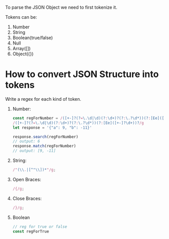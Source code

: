 To parse the JSON Object we need to first tokenize it.

Tokens can be:

1. Number
2. String
3. Boolean(true/false)
4. Null
5. Array([])
6. Object({})

# How to convert JSON Structure into tokens

Write a regex for each kind of token.

1. Number:

   ```js
   const regForNumber = /([+-]?(?=\.\d|\d)(?:\d+)?(?:\.?\d*))(?:[Ee]([+-]?\d+))?/g
   /([+-]?(?=\.\d|\d)(?:\d+)?(?:\.?\d*))(?:[Ee]([+-]?\d+))?/g
   let response = '{"a": 9, "b": -11}'

   response.search(regForNumber)
   // output: 6
   response.match(regForNumber)
   // output: [9, -11]
   ```

2. String:
   ```js
   /"(\\.|[^"\\])*"/g;
   ```
3. Open Braces:
   ```js
   /{/g;
   ```
4. Close Braces:
   ```js
   /}/g;
   ```
5. Boolean
   ```js
   // reg for true or false
   const regForTrue
   ```
